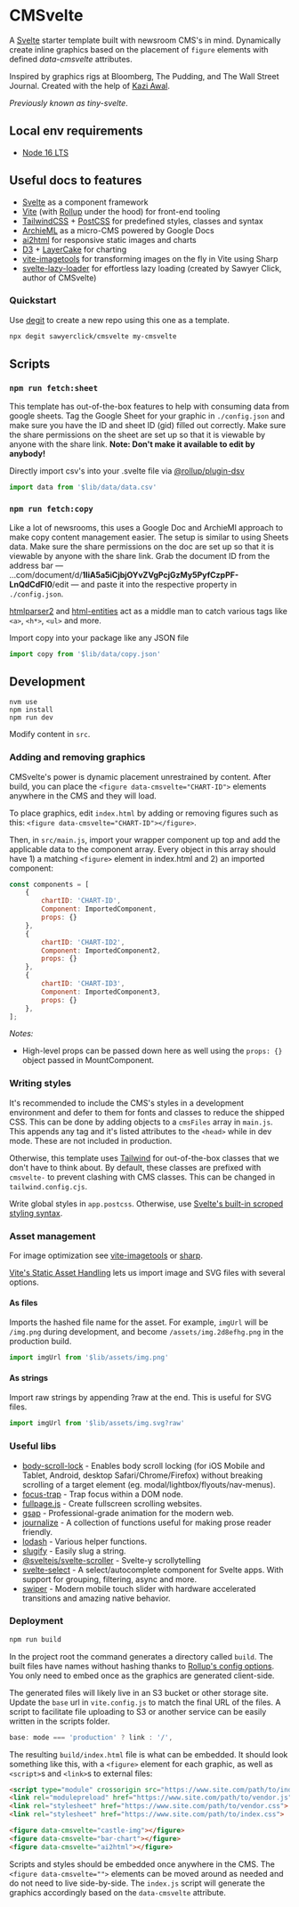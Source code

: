 # **CMS**velte

A [Svelte](https://svelte.dev/) starter template built with newsroom CMS's in mind. Dynamically create inline graphics based on the placement of `figure` elements with defined *data-cmsvelte* attributes.

Inspired by graphics rigs at Bloomberg, The Pudding, and The Wall Street Journal. Created with the help of [Kazi Awal](https://github.com/superKazi).

 *Previously known as tiny-svelte*.

## Local env requirements

- [Node 16 LTS](https://nodejs.org/dist/latest-v16.x/docs/api/)

## Useful docs to features

- [Svelte](https://svelte.dev/docs) as a component framework
- [Vite](https://vitejs.dev/guide/) (with [Rollup](https://rollupjs.org/guide/en/) under the hood) for front-end tooling
- [TailwindCSS](https://tailwindcss.com/) + [PostCSS](https://postcss.org/) for predefined styles, classes and syntax
- [ArchieML](http://archieml.org/) as a micro-CMS powered by Google Docs
- [ai2html](http://ai2html.org/) for responsive static images and charts
- [D3](https://github.com/d3/d3) + [LayerCake](https://layercake.graphics/) for charting
- [vite-imagetools](https://www.npmjs.com/package/vite-imagetools) for transforming images on the fly in Vite using Sharp
- [svelte-lazy-loader](https://www.npmjs.com/package/svelte-lazy-loader) for effortless lazy loading (created by Sawyer Click, author of CMSvelte)

### Quickstart

Use [degit](https://www.npmjs.com/package/degit) to create a new repo using this one as a template.

```bash
npx degit sawyerclick/cmsvelte my-cmsvelte
```

## Scripts

### `npm run fetch:sheet`

This template has out-of-the-box features to help with consuming data from google sheets. Tag the Google Sheet for your graphic in `./config.json` and make sure you have the ID and sheet ID (gid) filled out correctly. Make sure the share permissions on the sheet are set up so that it is viewable by anyone with the share link. **Note: Don't make it available to edit by anybody!**

Directly import csv's into your .svelte file via [@rollup/plugin-dsv](https://www.npmjs.com/package/@rollup/plugin-dsv)

```js
import data from '$lib/data/data.csv'
```

### `npm run fetch:copy`

Like a lot of newsrooms, this uses a Google Doc and ArchieMl approach to make copy content management easier. The setup is similar to using Sheets data. Make sure the share permissions on the doc are set up so that it is viewable by anyone with the share link. Grab the document ID from the address bar — ...com/document/d/**1IiA5a5iCjbjOYvZVgPcjGzMy5PyfCzpPF-LnQdCdFI0**/edit — and paste it into the respective property in `./config.json`.

[htmlparser2](https://www.npmjs.com/package/htmlparser2) and [html-entities](https://www.npmjs.com/package/html-entities) act as a middle man to catch various tags like `<a>`, `<h*>`, `<ul>` and more.

Import copy into your package like any JSON file

```js
import copy from '$lib/data/copy.json'
```

## Development

```shell
nvm use
npm install
npm run dev
```

Modify content in `src`.

### Adding and removing graphics

CMSvelte's power is dynamic placement unrestrained by content. After build, you can place the `<figure data-cmsvelte="CHART-ID">` elements anywhere in the CMS and they will load.

To place graphics, edit `index.html` by adding or removing figures such as this: `<figure data-cmsvelte="CHART-ID"></figure>`. 

Then, in `src/main.js`, import your wrapper component up top and add the applicable data to the component array. Every object in this array should have 1) a matching `<figure>` element in index.html and 2) an imported component: 

```js
const components = [
	{
		chartID: 'CHART-ID',
		Component: ImportedComponent,
		props: {}
	},
	{
		chartID: 'CHART-ID2',
		Component: ImportedComponent2,
		props: {}
	},
	{
		chartID: 'CHART-ID3',
		Component: ImportedComponent3,
		props: {}
	},
];
```

*Notes:* 
- High-level props can be passed down here as well using the `props: {}` object passed in MountComponent.

### Writing styles

It's recommended to include the CMS's styles in a development environment and defer to them for fonts and classes to reduce the shipped CSS. This can be done by adding objects to a `cmsFiles` array in `main.js`. This appends any tag and it's listed attributes to the `<head>` while in dev mode. These are not included in production.

Otherwise, this template uses [Tailwind](https://tailwindcss.com/) for out-of-the-box classes that we don't have to think about. By default, these classes are prefixed with `cmsvelte-` to prevent clashing with CMS classes. This can be changed in `tailwind.config.cjs`. 

Write global styles in `app.postcss`. Otherwise, use [Svelte's built-in scroped styling syntax](https://svelte.dev/tutorial/styling).

### Asset management

For image optimization see [vite-imagetools](https://www.npmjs.com/package/vite-imagetools) or [sharp](https://www.npmjs.com/package/sharp).

[Vite's Static Asset Handling](https://vitejs.dev/guide/assets.html) lets us import image and SVG files with several options. 

#### As files

Imports the hashed file name for the asset. For example, `imgUrl` will be `/img.png` during development, and become `/assets/img.2d8efhg.png` in the production build.

```js
import imgUrl from '$lib/assets/img.png'
```

#### As strings

Import raw strings by appending ?raw at the end. This is useful for SVG files.

```js
import imgUrl from '$lib/assets/img.svg?raw'
```

### Useful libs

- [body-scroll-lock](https://www.npmjs.com/package/body-scroll-lock) - Enables body scroll locking (for iOS Mobile and Tablet, Android, desktop Safari/Chrome/Firefox) without breaking scrolling of a target element (eg. modal/lightbox/flyouts/nav-menus).
- [focus-trap](https://www.npmjs.com/package/focus-trap) - Trap focus within a DOM node.
- [fullpage.js](https://www.npmjs.com/package/fullpage.js) - Create fullscreen scrolling websites.
- [gsap](https://www.npmjs.com/package/gsap) - Professional-grade animation for the modern web.
- [journalize](https://www.npmjs.com/package/journalize) - A collection of functions useful for making prose reader friendly.
- [lodash](https://www.npmjs.com/package/lodash) - Various helper functions.
- [slugify](https://www.npmjs.com/package/slugify) - Easily slug a string.
- [@sveltejs/svelte-scroller](https://www.npmjs.com/package/@sveltejs/svelte-scroller) - Svelte-y scrollytelling
- [svelte-select](https://www.npmjs.com/package/svelte-select) - A select/autocomplete component for Svelte apps. With support for grouping, filtering, async and more.
- [swiper](https://www.npmjs.com/package/swiper) - Modern mobile touch slider with hardware accelerated transitions and amazing native behavior.

### Deployment

```bash
npm run build
```

In the project root the command generates a directory called `build`. The built files have names without hashing thanks to [Rollup's config options](https://rollupjs.org/guide/en/#rolluprollup). You only need to embed once as the graphics are generated client-side.

The generated files will likely live in an S3 bucket or other storage site. Update the `base` url in `vite.config.js` to match the final URL of the files. A script to facilitate file uploading to S3 or another service can be easily written in the scripts folder.

```js
base: mode === 'production' ? link : '/',
```

The resulting `build/index.html` file is what can be embedded. It should look something like this, with a `<figure>` element for each graphic, as well as `<script>`s and `<link>`s to external files:

```html
<script type="module" crossorigin src="https://www.site.com/path/to/index.js"></script>
<link rel="modulepreload" href="https://www.site.com/path/to/vendor.js">
<link rel="stylesheet" href="https://www.site.com/path/to/vendor.css">
<link rel="stylesheet" href="https://www.site.com/path/to/index.css">

<figure data-cmsvelte="castle-img"></figure>
<figure data-cmsvelte="bar-chart"></figure>
<figure data-cmsvelte="ai2html"></figure>
```

Scripts and styles should be embedded once anywhere in the CMS. The `<figure data-cmsvelte="">` elements can be moved around as needed and do not need to live side-by-side. The `index.js` script will generate the graphics accordingly based on the `data-cmsvelte` attribute.

